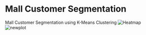 # Mall Customer Segmentation
Mall Customer Segmentation using K-Means Clustering
![Heatmap](https://user-images.githubusercontent.com/4210955/110245164-13117100-7f30-11eb-8a64-05202c254575.png)
![newplot](https://user-images.githubusercontent.com/4210955/108141449-bdb11500-7091-11eb-9a1d-79b8662cef78.png)
